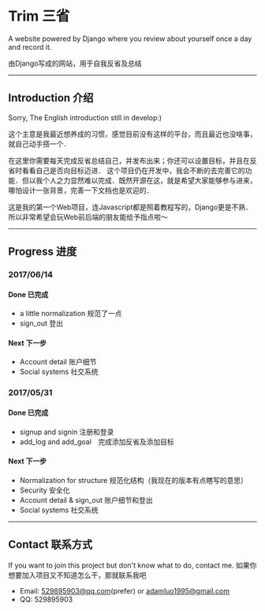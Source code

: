 # Trim 三省
A website powered by Django where you review about yourself once a day and record it.

由Django写成的网站，用于自我反省及总结
***
## Introduction 介绍
Sorry, The English introduction still in develop:)

这个主意是我最近想养成的习惯，感觉目前没有这样的平台，而且最近也没啥事，就自己动手搭一个．

在这里你需要每天完成反省总结自己，并发布出来；你还可以设置目标，并且在反省时看看自己是否向目标迈进．
这个项目仍在开发中，我会不断的去完善它的功能．但以我个人之力显然难以完成．既然开源在这，就是希望大家能够参与进来，哪怕设计一张背景，完善一下文档也是欢迎的．

这是我的第一个Web项目，连Javascript都是照着教程写的，Django更是不熟．所以非常希望会玩Web前后端的朋友能给予指点啦～

***
## Progress 进度
### 2017/06/14
#### Done 已完成
* a little normalization 规范了一点
* sign_out 登出

#### Next 下一步
* Account detail 账户细节
* Social systems 社交系统

### 2017/05/31
#### Done 已完成
* signup and signin 注册和登录
* add_log and add_goal　完成添加反省及添加目标

#### Next 下一步
* Normalization for structure 规范化结构（我现在的版本有点瞎写的意思）
* Security 安全化
* Account detail & sign_out 账户细节和登出
* Social systems 社交系统

***
## Contact 联系方式
If you want to join this project but don't know what to do, contact me.
如果你想要加入项目又不知道怎么干，那就联系我吧
* Email: 529895903@qq.com(prefer) or adamluo1995@gmail.com
* QQ: 529895903
